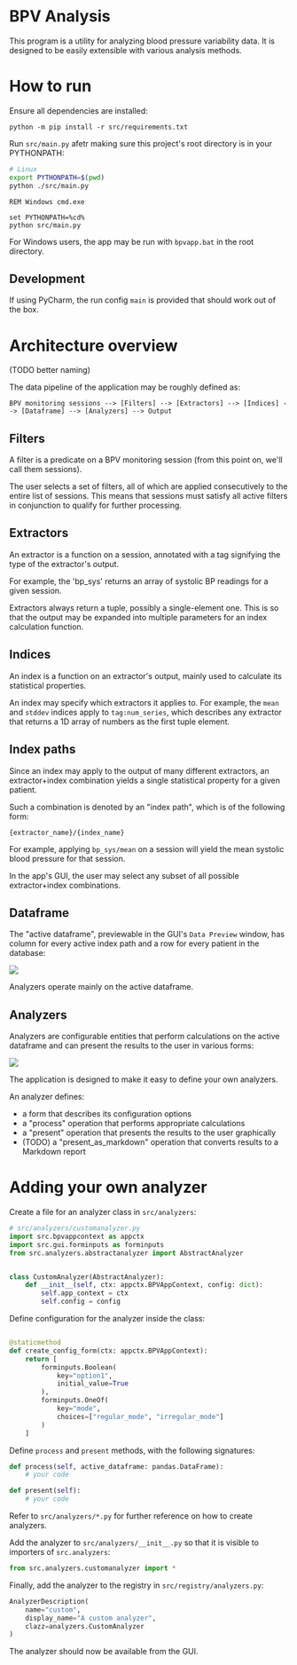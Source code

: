 # BPV Analysis

This program is a utility for analyzing blood pressure variability
data. It is designed to be easily extensible with various analysis
methods.

# How to run

Ensure all dependencies are installed:

```commandline
python -m pip install -r src/requirements.txt
```

Run `src/main.py` afetr making sure this project's root
directory is in your PYTHONPATH:

```bash
# Linux
export PYTHONPATH=$(pwd)
python ./src/main.py
```

```
REM Windows cmd.exe

set PYTHONPATH=%cd%
python src/main.py
```

For Windows users, the app may be run with `bpvapp.bat`
in the root directory.

## Development
If using PyCharm, the run config `main` is provided
that should work out of the box.

# Architecture overview

(TODO better naming)

The data pipeline of the application may be roughly defined as:

```
BPV monitoring sessions --> [Filters] --> [Extractors] --> [Indices] --> [Dataframe] --> [Analyzers] --> Output
```


## Filters

A filter is a predicate on a BPV monitoring session (from this point on, we'll
call them sessions).

The user selects a set of filters, all of which are applied consecutively
to the entire list of sessions. This means that sessions must satisfy
all active filters in conjunction to qualify for further processing.

## Extractors

An extractor is a function on a session, annotated with a tag signifying
the type of the extractor's output.

For example, the 'bp_sys' returns an array of systolic BP readings for a given
session.

Extractors always return a tuple, possibly a single-element one.
This is so that the output may be expanded into multiple parameters
for an index calculation function.

## Indices

An index is a function on an extractor's output, mainly used to calculate
its statistical properties.

An index may specify which extractors it applies to. For example, the
`mean` and `stddev` indices apply to `tag:num_series`, which describes
any extractor that returns a 1D array of numbers as the first tuple element.

## Index paths

Since an index may apply to the output of many different extractors,
an extractor+index combination yields a single statistical property
for a given patient.

Such a combination is denoted by an "index path", which is of the following form:

`{extractor_name}/{index_name}`

For example, applying `bp_sys/mean` on a session will yield the mean
systolic blood pressure for that session.

In the app's GUI, the user may select any subset of all possible
extractor+index combinations.

## Dataframe

The "active dataframe", previewable in the GUI's `Data Preview` window,
has column for every active index path and a row for every patient in
the database:

![](readme_resources/data_preview.png)

Analyzers operate mainly on the active dataframe.

## Analyzers

Analyzers are configurable entities that perform calculations
on the active dataframe and can present the results to the user
in various forms:

![](readme_resources/ex_analyzer.png)

The application is designed to make it easy to define your own analyzers.

An analyzer defines:
 - a form that describes its configuration options
 - a "process" operation that performs appropriate calculations
 - a "present" operation that presents the results to the user graphically
 - (TODO) a "present_as_markdown" operation that converts results to a Markdown report

# Adding your own analyzer

Create a file for an analyzer class in `src/analyzers`:

```python
# src/analyzers/customanalyzer.py
import src.bpvappcontext as appctx
import src.gui.forminputs as forminputs
from src.analyzers.abstractanalyzer import AbstractAnalyzer


class CustomAnalyzer(AbstractAnalyzer):
    def __init__(self, ctx: appctx.BPVAppContext, config: dict):
        self.app_context = ctx
        self.config = config
```

Define configuration for the analyzer inside the class:

```python

@staticmethod
def create_config_form(ctx: appctx.BPVAppContext):
    return [
        forminputs.Boolean(
            key="option1",
            initial_value=True
        ),
        forminputs.OneOf(
            key="mode",
            choices=["regular_mode", "irregular_mode"]
        )
    ]
```

Define `process` and `present` methods, with the following signatures:

```python
def process(self, active_dataframe: pandas.DataFrame):
    # your code
```

```python
def present(self):
    # your code
```

Refer to `src/analyzers/*.py` for further reference on how to create analyzers.

Add the analyzer to `src/analyzers/__init__.py` so that it is visible to
importers of `src.analyzers`:

```python
from src.analyzers.customanalyzer import *
```

Finally, add the analyzer to the registry in `src/registry/analyzers.py`:

```python
AnalyzerDescription(
    name="custom",
    display_name="A custom analyzer",
    clazz=analyzers.CustomAnalyzer
)
```

The analyzer should now be available from the GUI.
